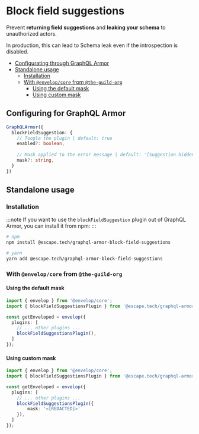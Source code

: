 # Block field suggestions

Prevent **returning field suggestions** and **leaking your schema** to unauthorized actors.

In production, this can lead to Schema leak even if the introspection is disabled.


- [Configurating through GraphQL Armor](#configuring-for-graphql-armor)
- [Standalone usage](#standalone-usage)
  - [Installation](#installation)
  - [With `@envelop/core` from `@the-guild-org`](#with-envelopcore-from-the-guild-org)
    - [Using the default mask](#using-the-default-mask)
    - [Using custom mask](#using-custom-mask)

## Configuring for GraphQL Armor

```ts
GraphQLArmor({
  blockFieldSuggestion: {
    // Toogle the plugin | default: true
    enabled?: boolean,
    
    // Mask applied to the error message | default: '[Suggestion hidden]'
    mask?: string,
  }
})
```

## Standalone usage

### Installation

:::note
If you want to use the `blockFieldSuggestion` plugin out of GraphQL Armor, you can install it from npm:
:::

```bash
# npm
npm install @escape.tech/graphql-armor-block-field-suggestions

# yarn
yarn add @escape.tech/graphql-armor-block-field-suggestions
```

### With `@envelop/core` from `@the-guild-org`

#### Using the default mask

```ts
import { envelop } from '@envelop/core';
import { blockFieldSuggestionsPlugin } from '@escape.tech/graphql-armor-block-field-suggestions';

const getEnveloped = envelop({
  plugins: [
    // ... other plugins ...
    blockFieldSuggestionsPlugin(),
  ]
});
```

#### Using custom mask

```ts
import { envelop } from '@envelop/core';
import { blockFieldSuggestionsPlugin } from '@escape.tech/graphql-armor-block-field-suggestions';

const getEnveloped = envelop({
  plugins: [
    // ... other plugins ...
    blockFieldSuggestionsPlugin({
        mask: '<[REDACTED]>'
    }),
  ]
});
```
